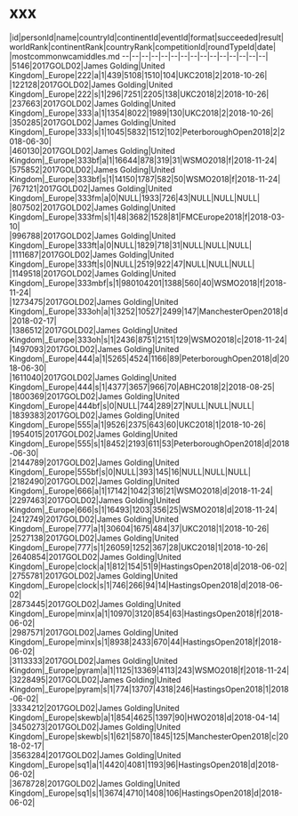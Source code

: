 # xxx


|id|personId|name|countryId|continentId|eventId|format|succeeded|result|worldRank|continentRank|countryRank|competitionId|roundTypeId|date|  
|mostcommonwcamiddles.md --|--|--|--|--|--|--|--|--|--|--|--|--|--|--|  
|5146|2017GOLD02|James Golding|United Kingdom|_Europe|222|a|1|439|5108|1510|104|UKC2018|2|2018-10-26|  
|122128|2017GOLD02|James Golding|United Kingdom|_Europe|222|s|1|296|7251|2205|138|UKC2018|2|2018-10-26|  
|237663|2017GOLD02|James Golding|United Kingdom|_Europe|333|a|1|1354|8022|1989|130|UKC2018|2|2018-10-26|  
|350285|2017GOLD02|James Golding|United Kingdom|_Europe|333|s|1|1045|5832|1512|102|PeterboroughOpen2018|2|2018-06-30|  
|460130|2017GOLD02|James Golding|United Kingdom|_Europe|333bf|a|1|16644|878|319|31|WSMO2018|f|2018-11-24|  
|575852|2017GOLD02|James Golding|United Kingdom|_Europe|333bf|s|1|14150|1787|582|50|WSMO2018|f|2018-11-24|  
|767121|2017GOLD02|James Golding|United Kingdom|_Europe|333fm|a|0|NULL|1933|726|43|NULL|NULL|NULL|  
|807502|2017GOLD02|James Golding|United Kingdom|_Europe|333fm|s|1|48|3682|1528|81|FMCEurope2018|f|2018-03-10|  
|996788|2017GOLD02|James Golding|United Kingdom|_Europe|333ft|a|0|NULL|1829|718|31|NULL|NULL|NULL|  
|1111687|2017GOLD02|James Golding|United Kingdom|_Europe|333ft|s|0|NULL|2519|922|47|NULL|NULL|NULL|  
|1149518|2017GOLD02|James Golding|United Kingdom|_Europe|333mbf|s|1|980104201|1388|560|40|WSMO2018|f|2018-11-24|  
|1273475|2017GOLD02|James Golding|United Kingdom|_Europe|333oh|a|1|3252|10527|2499|147|ManchesterOpen2018|d|2018-02-17|  
|1386512|2017GOLD02|James Golding|United Kingdom|_Europe|333oh|s|1|2436|8751|2151|129|WSMO2018|c|2018-11-24|  
|1497093|2017GOLD02|James Golding|United Kingdom|_Europe|444|a|1|5265|4524|1166|89|PeterboroughOpen2018|d|2018-06-30|  
|1611040|2017GOLD02|James Golding|United Kingdom|_Europe|444|s|1|4377|3657|966|70|ABHC2018|2|2018-08-25|  
|1800369|2017GOLD02|James Golding|United Kingdom|_Europe|444bf|s|0|NULL|744|289|27|NULL|NULL|NULL|  
|1839383|2017GOLD02|James Golding|United Kingdom|_Europe|555|a|1|9526|2375|643|60|UKC2018|1|2018-10-26|  
|1954015|2017GOLD02|James Golding|United Kingdom|_Europe|555|s|1|8452|2193|611|53|PeterboroughOpen2018|d|2018-06-30|  
|2144789|2017GOLD02|James Golding|United Kingdom|_Europe|555bf|s|0|NULL|393|145|16|NULL|NULL|NULL|  
|2182490|2017GOLD02|James Golding|United Kingdom|_Europe|666|a|1|17142|1042|316|21|WSMO2018|d|2018-11-24|  
|2297463|2017GOLD02|James Golding|United Kingdom|_Europe|666|s|1|16493|1203|356|25|WSMO2018|d|2018-11-24|  
|2412749|2017GOLD02|James Golding|United Kingdom|_Europe|777|a|1|30604|1675|484|37|UKC2018|1|2018-10-26|  
|2527138|2017GOLD02|James Golding|United Kingdom|_Europe|777|s|1|26059|1252|367|28|UKC2018|1|2018-10-26|  
|2640854|2017GOLD02|James Golding|United Kingdom|_Europe|clock|a|1|812|154|51|9|HastingsOpen2018|d|2018-06-02|  
|2755781|2017GOLD02|James Golding|United Kingdom|_Europe|clock|s|1|746|266|94|14|HastingsOpen2018|d|2018-06-02|  
|2873445|2017GOLD02|James Golding|United Kingdom|_Europe|minx|a|1|10970|3120|854|63|HastingsOpen2018|f|2018-06-02|  
|2987571|2017GOLD02|James Golding|United Kingdom|_Europe|minx|s|1|8938|2433|670|44|HastingsOpen2018|f|2018-06-02|  
|3113333|2017GOLD02|James Golding|United Kingdom|_Europe|pyram|a|1|1125|13369|4113|243|WSMO2018|f|2018-11-24|  
|3228495|2017GOLD02|James Golding|United Kingdom|_Europe|pyram|s|1|774|13707|4318|246|HastingsOpen2018|1|2018-06-02|  
|3334212|2017GOLD02|James Golding|United Kingdom|_Europe|skewb|a|1|854|4625|1397|90|HWO2018|d|2018-04-14|  
|3450273|2017GOLD02|James Golding|United Kingdom|_Europe|skewb|s|1|621|5870|1845|125|ManchesterOpen2018|c|2018-02-17|  
|3563284|2017GOLD02|James Golding|United Kingdom|_Europe|sq1|a|1|4420|4081|1193|96|HastingsOpen2018|d|2018-06-02|  
|3678728|2017GOLD02|James Golding|United Kingdom|_Europe|sq1|s|1|3674|4710|1408|106|HastingsOpen2018|d|2018-06-02|  
